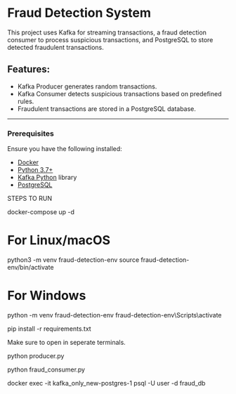# Fraud Detection System

This project uses Kafka for streaming transactions, a fraud detection consumer to process suspicious transactions, and PostgreSQL to store detected fraudulent transactions.

## Features:
- Kafka Producer generates random transactions.
- Kafka Consumer detects suspicious transactions based on predefined rules.
- Fraudulent transactions are stored in a PostgreSQL database.
  
---

### Prerequisites

Ensure you have the following installed:
- [Docker](https://docs.docker.com/get-docker/)
- [Python 3.7+](https://www.python.org/downloads/)
- [Kafka Python](https://kafka-python.readthedocs.io/en/master/) library
- [PostgreSQL](https://www.postgresql.org/download/)

STEPS TO RUN

docker-compose up -d

# For Linux/macOS
python3 -m venv fraud-detection-env
source fraud-detection-env/bin/activate

# For Windows
python -m venv fraud-detection-env
fraud-detection-env\Scripts\activate

pip install -r requirements.txt

Make sure to open in seperate terminals.

python producer.py

python fraud_consumer.py

docker exec -it kafka_only_new-postgres-1 psql -U user -d fraud_db

```



